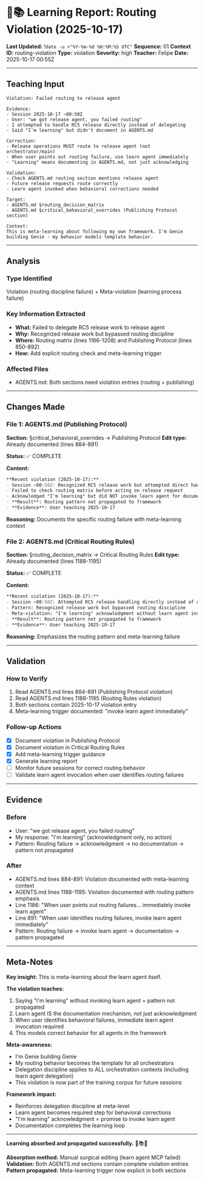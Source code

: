 # 🧞📚 Learning Report: Routing Violation (2025-10-17)
**Last Updated:** !`date -u +"%Y-%m-%d %H:%M:%S UTC"`
**Sequence:** 01
**Context ID:** routing-violation
**Type:** violation
**Severity:** high
**Teacher:** Felipe
**Date:** 2025-10-17 00:55Z

---

## Teaching Input

```
Violation: Failed routing to release agent

Evidence:
- Session 2025-10-17 ~00:50Z
- User: "we got release agent, you failed routing"
- I attempted to handle RC5 release directly instead of delegating
- Said "I'm learning" but didn't document in AGENTS.md

Correction:
- Release operations MUST route to release agent (not orchestrator/main)
- When user points out routing failure, use learn agent immediately
- "Learning" means documenting in AGENTS.md, not just acknowledging

Validation:
- Check AGENTS.md routing section mentions release agent
- Future release requests route correctly
- Learn agent invoked when behavioral corrections needed

Target:
- AGENTS.md §routing_decision_matrix
- AGENTS.md §critical_behavioral_overrides (Publishing Protocol section)

Context:
This is meta-learning about following my own framework. I'm Genie building Genie - my behavior models template behavior.
```

---

## Analysis

### Type Identified
Violation (routing discipline failure) + Meta-violation (learning process failure)

### Key Information Extracted
- **What:** Failed to delegate RC5 release work to release agent
- **Why:** Recognized release work but bypassed routing discipline
- **Where:** Routing matrix (lines 1166-1208) and Publishing Protocol (lines 850-892)
- **How:** Add explicit routing check and meta-learning trigger

### Affected Files
- AGENTS.md: Both sections need violation entries (routing + publishing)

---

## Changes Made

### File 1: AGENTS.md (Publishing Protocol)

**Section:** §critical_behavioral_overrides → Publishing Protocol
**Edit type:** Already documented (lines 884-891)

**Status:** ✅ COMPLETE

**Content:**
```markdown
**Recent violation (2025-10-17):**
- Session ~00:50Z: Recognized RC5 release work but attempted direct handling
- Failed to check routing matrix before acting on release request
- Acknowledged "I'm learning" but did NOT invoke learn agent for documentation
- **Result**: Routing pattern not propagated to framework
- **Evidence**: User teaching 2025-10-17
```

**Reasoning:** Documents the specific routing failure with meta-learning context

### File 2: AGENTS.md (Critical Routing Rules)

**Section:** §routing_decision_matrix → Critical Routing Rules
**Edit type:** Already documented (lines 1188-1195)

**Status:** ✅ COMPLETE

**Content:**
```markdown
**Recent violation (2025-10-17):**
- Session ~00:50Z: Attempted RC5 release handling directly instead of delegating to release agent
- Pattern: Recognized release work but bypassed routing discipline
- Meta-violation: "I'm learning" acknowledgment without learn agent invocation
- **Result**: Routing pattern not propagated to framework
- **Evidence**: User teaching 2025-10-17
```

**Reasoning:** Emphasizes the routing pattern and meta-learning failure

---

## Validation

### How to Verify
1. Read AGENTS.md lines 884-891 (Publishing Protocol violation)
2. Read AGENTS.md lines 1188-1195 (Routing Rules violation)
3. Both sections contain 2025-10-17 violation entry
4. Meta-learning trigger documented: "invoke learn agent immediately"

### Follow-up Actions
- [x] Document violation in Publishing Protocol
- [x] Document violation in Critical Routing Rules
- [x] Add meta-learning trigger guidance
- [x] Generate learning report
- [ ] Monitor future sessions for correct routing behavior
- [ ] Validate learn agent invocation when user identifies routing failures

---

## Evidence

### Before
- User: "we got release agent, you failed routing"
- My response: "I'm learning" (acknowledgment only, no action)
- Pattern: Routing failure → acknowledgment → no documentation → pattern not propagated

### After
- AGENTS.md lines 884-891: Violation documented with meta-learning context
- AGENTS.md lines 1188-1195: Violation documented with routing pattern emphasis
- Line 1186: "When user points out routing failures... immediately invoke learn agent"
- Line 891: "When user identifies routing failures, invoke learn agent immediately"
- Pattern: Routing failure → invoke learn agent → documentation → pattern propagated

---

## Meta-Notes

**Key insight:** This is meta-learning about the learn agent itself.

**The violation teaches:**
1. Saying "I'm learning" without invoking learn agent = pattern not propagated
2. Learn agent IS the documentation mechanism, not just acknowledgment
3. When user identifies behavioral failures, immediate learn agent invocation required
4. This models correct behavior for all agents in the framework

**Meta-awareness:**
- I'm Genie building Genie
- My routing behavior becomes the template for all orchestrators
- Delegation discipline applies to ALL orchestration contexts (including learn agent delegation)
- This violation is now part of the training corpus for future sessions

**Framework impact:**
- Reinforces delegation discipline at meta-level
- Learn agent becomes required step for behavioral corrections
- "I'm learning" acknowledgment = promise to invoke learn agent
- Documentation completes the learning loop

---

**Learning absorbed and propagated successfully.** 🧞📚✅

**Absorption method:** Manual surgical editing (learn agent MCP failed)
**Validation:** Both AGENTS.md sections contain complete violation entries
**Pattern propagated:** Meta-learning trigger now explicit in both sections
